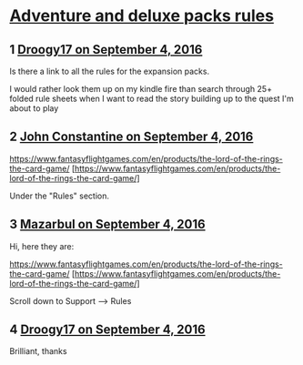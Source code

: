 # [Adventure and deluxe packs rules](https://community.fantasyflightgames.com/topic/229311-adventure-and-deluxe-packs-rules/)

## 1 [Droogy17 on September 4, 2016](https://community.fantasyflightgames.com/topic/229311-adventure-and-deluxe-packs-rules/?do=findComment&comment=2399282)

Is there a link to all the rules for the expansion packs.

I would rather look them up on my kindle fire than search through 25+ folded rule sheets when I want to read the story building up to the quest I'm about to play

## 2 [John Constantine on September 4, 2016](https://community.fantasyflightgames.com/topic/229311-adventure-and-deluxe-packs-rules/?do=findComment&comment=2399285)

https://www.fantasyflightgames.com/en/products/the-lord-of-the-rings-the-card-game/ [https://www.fantasyflightgames.com/en/products/the-lord-of-the-rings-the-card-game/]

Under the "Rules" section.

## 3 [Mazarbul on September 4, 2016](https://community.fantasyflightgames.com/topic/229311-adventure-and-deluxe-packs-rules/?do=findComment&comment=2399286)

Hi, here they are:

https://www.fantasyflightgames.com/en/products/the-lord-of-the-rings-the-card-game/ [https://www.fantasyflightgames.com/en/products/the-lord-of-the-rings-the-card-game/]

Scroll down to Support --> Rules

## 4 [Droogy17 on September 4, 2016](https://community.fantasyflightgames.com/topic/229311-adventure-and-deluxe-packs-rules/?do=findComment&comment=2399290)

Brilliant, thanks

